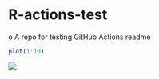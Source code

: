 
# R-actions-test

o
A repo for testing GitHub Actions readme

``` r
plot(1:10)
```

![](README_files/figure-gfm/unnamed-chunk-1-1.png)<!-- -->
